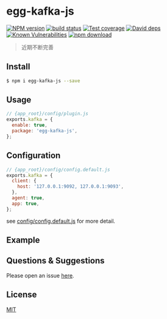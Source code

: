 # egg-kafka-js

[![NPM version][npm-image]][npm-url]
[![build status][travis-image]][travis-url]
[![Test coverage][codecov-image]][codecov-url]
[![David deps][david-image]][david-url]
[![Known Vulnerabilities][snyk-image]][snyk-url]
[![npm download][download-image]][download-url]

[npm-image]: https://img.shields.io/npm/v/egg-kafka-js.svg?style=flat-square
[npm-url]: https://npmjs.org/package/egg-kafka-js
[travis-image]: https://img.shields.io/travis/eggjs/egg-kafka-js.svg?style=flat-square
[travis-url]: https://travis-ci.org/eggjs/egg-kafka-js
[codecov-image]: https://img.shields.io/codecov/c/github/eggjs/egg-kafka-js.svg?style=flat-square
[codecov-url]: https://codecov.io/github/eggjs/egg-kafka-js?branch=master
[david-image]: https://img.shields.io/david/eggjs/egg-kafka-js.svg?style=flat-square
[david-url]: https://david-dm.org/eggjs/egg-kafka-js
[snyk-image]: https://snyk.io/test/npm/egg-kafka-js/badge.svg?style=flat-square
[snyk-url]: https://snyk.io/test/npm/egg-kafka-js
[download-image]: https://img.shields.io/npm/dm/egg-kafka-js.svg?style=flat-square
[download-url]: https://npmjs.org/package/egg-kafka-js

> 近期不断完善

<!--
Description here.
-->

## Install

```bash
$ npm i egg-kafka-js --save
```

## Usage

```js
// {app_root}/config/plugin.js
exports.kafka = {
  enable: true,
  package: 'egg-kafka-js',
};
```

## Configuration

```js
// {app_root}/config/config.default.js
exports.kafka = {
  client: {
    host: '127.0.0.1:9092, 127.0.0.1:9093',
  },
  agent: true,
  app: true,
};
```

see [config/config.default.js](config/config.default.js) for more detail.

## Example

<!-- example here -->

## Questions & Suggestions

Please open an issue [here](https://github.com/eggjs/egg/issues).

## License

[MIT](LICENSE)
